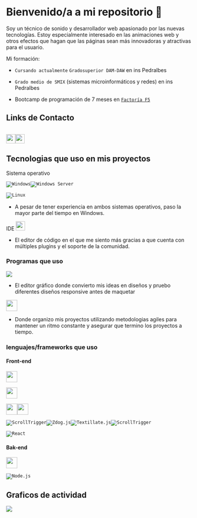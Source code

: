 # Bienvenido/a a mi repositorio 👋

Soy un técnico de sonido y desarrollador web apasionado por las nuevas tecnologías. Estoy especialmente interesado en las animaciones web y otros efectos que hagan que las páginas sean más innovadoras y atractivas para el usuario.

Mi formación:

- `Cursando actualmente` `Gradosuperior DAM-DAW` en ins Pedralbes 

- `Grado medio de SMIX` (sistemas microinformáticos y redes) en ins Pedralbes

- Bootcamp de programación de 7 meses en <a href="https://factoriaf5.org/">`Factoría F5`</a>

## Links de Contacto
<code> <a href="mailto:a2carcruzinfo@gmail.com"><img height="25" src="https://img.shields.io/badge/Gmail-D14836?style=for-the-badge&logo=gmail&logoColor=white"></a></code><code><a a href="https://www.linkedin.com/in/carlos-cruz-valencia-564514162/"><img height="25" src="https://img.shields.io/badge/LinkedIn-0077B5?style=for-the-badge&logo=linkedin&logoColor=white"></a></code>

## Tecnologias que uso en mis proyectos
Sistema operativo

<code>![Windows](https://img.shields.io/badge/OS-Windows-0078D6?style=for-the-badge&logo=windows&logoColor=white)</code><code>![Windows Server](https://img.shields.io/badge/Windows_Server-2016-0078D6?style=for-the-badge&logo=windows&logoColor=white)</code>

<code>![Linux](https://img.shields.io/badge/OS-Linux-FCC624?style=for-the-badge&logo=linux&logoColor=black)</code>

- A pesar de tener experiencia en ambos sistemas operativos, paso la mayor parte del tiempo en Windows.

IDE
<code><img height="25" src="https://img.shields.io/badge/Visual_Studio_Code-0078D4?style=for-the-badge&logo=visual%20studio%20code&logoColor=white"></code> 

- El editor de código en el que me siento más gracias a que cuenta con múltiples plugins y el soporte de la comunidad.

### Programas que uso

<code><img src="https://img.shields.io/badge/Figma-F24E1E?style=for-the-badge&logo=figma&logoColor=white"></code>
- El editor gráfico donde convierto mis ideas en diseños y pruebo diferentes diseños responsive antes de maquetar

<code><img height="30" src="https://img.shields.io/badge/Trello-0052CC?style=for-the-badge&logo=trello&logoColor=white"></code>

- Donde organizo mis proyectos utilizando metodologias agiles para mantener un ritmo constante y asegurar que termino los proyectos a tiempo.

### lenguajes/frameworks que uso


#### Front-end
<code><img height="30" src="https://img.shields.io/badge/Bootstrap-563D7C?style=for-the-badge&logo=bootstrap&logoColor=white"></code>

<code><img height="30" src="https://img.shields.io/badge/HTML5-E34F26?style=for-the-badge&logo=html5&logoColor=white"></code>

<code><img height="30" src="https://img.shields.io/badge/CSS3-1572B6?style=for-the-badge&logo=css3&logoColor=white"></code><code><img height="30" src="https://img.shields.io/badge/Sass-CC6699?style=for-the-badge&logo=sass&logoColor=white"></code>

<code>![ScrollTrigger](https://img.shields.io/badge/javascript.js-gray?style=for-the-badge&logo=javascript)</code><code>![Zdog.js](https://img.shields.io/badge/Zdog.js-gray?style=for-the-badge&logo=javascript&logoColor=F7DF1E)</code><code>![Textillate.js](https://img.shields.io/badge/Textillate.js-gray?style=for-the-badge&logo=javascript)</code><code>![ScrollTrigger](https://img.shields.io/badge/ScrollTrigger.js-gray?style=for-the-badge&logo=javascript)</code>

<code>![React](https://img.shields.io/badge/React-61DAFB?style=for-the-badge&logo=react&logoColor=white)
</code>

#### Bak-end
<code><img height="30" src="https://img.shields.io/badge/Python-3776AB?style=for-the-badge&logo=python&logoColor=white"></code>

<code>![Node.js](https://img.shields.io/badge/-Node.js-339933?style=for-the-badge&logo=node.js&logoColor=white)
</code>

## Graficos de actividad
<img src="https://wakatime.com/share/@carlos_cruzvalencia/bfcfa451-813c-4d78-9a27-c05543a60bd4.svg" ></img>
